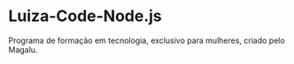 # Luiza-Code-Node.js
Programa de formação em tecnologia, exclusivo para mulheres, criado pelo Magalu.
